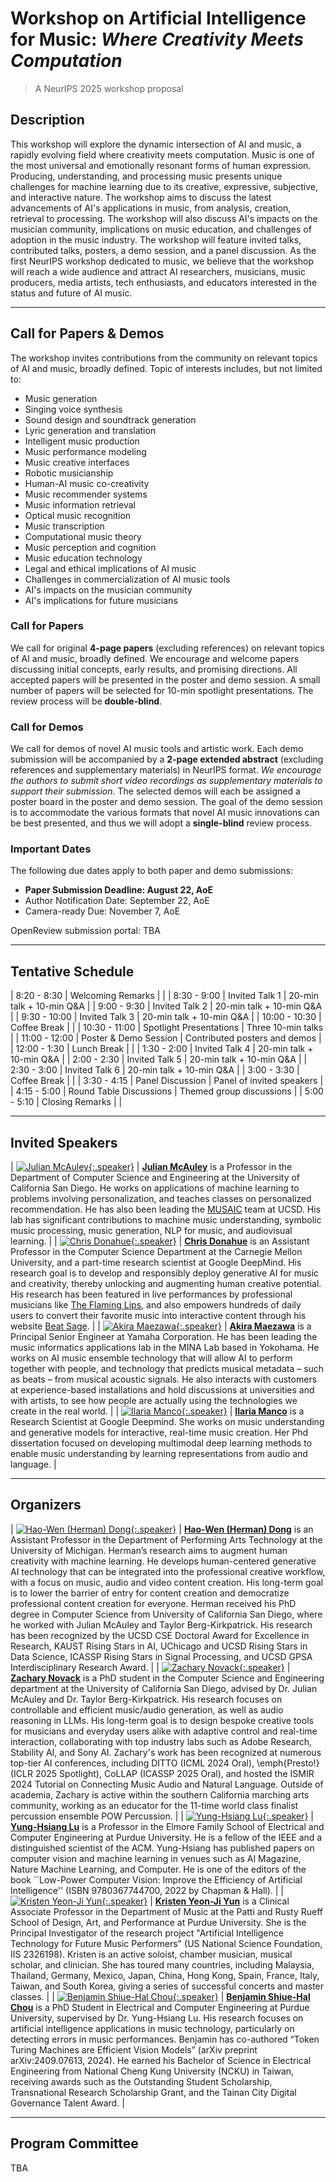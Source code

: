 # Workshop on Artificial Intelligence for Music: *Where Creativity Meets Computation*

> A NeurIPS 2025 workshop proposal

## Description

This workshop will explore the dynamic intersection of AI and music, a rapidly evolving field where creativity meets computation. Music is one of the most universal and emotionally resonant forms of human expression. Producing, understanding, and processing music presents unique challenges for machine learning due to its creative, expressive, subjective, and interactive nature. The workshop aims to discuss the latest advancements of AI's applications in music, from analysis, creation, retrieval to processing. The workshop will also discuss AI's impacts on the musician community, implications on music education, and challenges of adoption in the music industry. The workshop will feature invited talks, contributed talks, posters, a demo session, and a panel discussion. As the first NeurIPS workshop dedicated to music, we believe that the workshop will reach a wide audience and attract AI researchers, musicians, music producers, media artists, tech enthusiasts, and educators interested in the status and future of AI music.

---

## Call for Papers & Demos

The workshop invites contributions from the community on relevant topics of AI and music, broadly defined. Topic of interests includes, but not limited to:

- Music generation
- Singing voice synthesis
- Sound design and soundtrack generation
- Lyric generation and translation
- Intelligent music production
- Music performance modeling
- Music creative interfaces
- Robotic musicianship
- Human-AI music co-creativity
- Music recommender systems
- Music information retrieval
- Optical music recognition
- Music transcription
- Computational music theory
- Music perception and cognition
- Music education technology
- Legal and ethical implications of AI music
- Challenges in commercialization of AI music tools
- AI's impacts on the musician community
- AI's implications for future musicians

### Call for Papers

We call for original **4-page papers** (excluding references) on relevant topics of AI and music, broadly defined. We encourage and welcome papers discussing initial concepts, early results, and promising directions. All accepted papers will be presented in the poster and demo session. A small number of papers will be selected for 10-min spotlight presentations. The review process will be **double-blind**.

### Call for Demos

We call for demos of novel AI music tools and artistic work. Each demo submission will be accompanied by a **2-page extended abstract** (excluding references and supplementary materials) in NeurIPS format. *We encourage the authors to submit short video recordings as supplementary materials to support their submission.* The selected demos will each be assigned a poster board in the poster and demo session. The goal of the demo session is to accommodate the various formats that novel AI music innovations can be best presented, and thus we will adopt a **single-blind** review process.

### Important Dates

The following due dates apply to both paper and demo submissions:

- **Paper Submission Deadline: August 22, AoE**
- Author Notification Date: September 22, AoE
- Camera-ready Due: November 7, AoE

OpenReview submission portal: TBA

---

## Tentative Schedule

<div class="table-wrapper schedule" markdown="block">

| 8:20  - 8:30  | Welcoming Remarks       |                               |
| 8:30  - 9:00  | Invited Talk 1          | 20-min talk + 10-min Q&A      |
| 9:00  - 9:30  | Invited Talk 2          | 20-min talk + 10-min Q&A      |
| 9:30  - 10:00 | Invited Talk 3          | 20-min talk + 10-min Q&A      |
| 10:00 - 10:30 | Coffee Break            |                               |
| 10:30 - 11:00 | Spotlight Presentations | Three 10-min talks            |
| 11:00 - 12:00 | Poster & Demo Session   | Contributed posters and demos |
| 12:00 - 1:30  | Lunch Break             |                               |
| 1:30  - 2:00  | Invited Talk 4          | 20-min talk + 10-min Q&A      |
| 2:00  - 2:30  | Invited Talk 5          | 20-min talk + 10-min Q&A      |
| 2:30  - 3:00  | Invited Talk 6          | 20-min talk + 10-min Q&A      |
| 3:00  - 3:30  | Coffee Break            |                               |
| 3:30  - 4:15  | Panel Discussion        | Panel of invited speakers     |
| 4:15  - 5:00  | Round Table Discussions | Themed group discussions      |
| 5:00  - 5:10  | Closing Remarks         |                               |

</div>

---

## Invited Speakers


| [![Julian McAuley](headshots/mcauley.jpg){:.speaker}](https://cseweb.ucsd.edu/~jmcauley/) | **[Julian McAuley](https://cseweb.ucsd.edu/~jmcauley/)** is a Professor in the Department of Computer Science and Engineering at the University of California San Diego. He works on applications of machine learning to problems involving personalization, and teaches classes on personalized recommendation. He has also been leading the [MUSAIC](https://ucsd-musaic.github.io/) team at UCSD. His lab has significant contributions to machine music understanding, symbolic music processing, music generation, NLP for music, and audiovisual learning. |
| [![Chris Donahue](headshots/donahue.jpg){:.speaker}](https://chrisdonahue.com/) | **[Chris Donahue](https://chrisdonahue.com/)** is an Assistant Professor in the Computer Science Department at the Carnegie Mellon University, and a part-time research scientist at Google DeepMind. His research goal is to develop and responsibly deploy generative AI for music and creativity, thereby unlocking and augmenting human creative potential. His research has been featured in live performances by professional musicians like [The Flaming Lips](https://magenta.tensorflow.org/fruitgenie), and also empowers hundreds of daily users to convert their favorite music into interactive content through his website [Beat Sage](https://www.roadtovr.com/beat-saber-project-uses-ai-generate-custom-beat-maps-song/). |
| [![Akira Maezawa](headshots/maezawa.png){:.speaker}](https://www.linkedin.com/in/akira-maezawa-7662a655/) | **[Akira Maezawa](https://www.linkedin.com/in/akira-maezawa-7662a655/)** is a Principal Senior Engineer at Yamaha Corporation. He has been leading the music informatics applications lab in the MINA Lab based in Yokohama. He works on AI music ensemble technology that will allow AI to perform together with people, and technology that predicts musical metadata – such as beats – from musical acoustic signals. He also interacts with customers at experience-based installations and hold discussions at universities and with artists, to see how people are actually using the technologies we create in the real world. |
| [![Ilaria Manco](headshots/manco.jpg){:.speaker}](https://ilariamanco.com/) | **[Ilaria Manco](https://ilariamanco.com/)** is a Research Scientist at Google Deepmind. She works on music understanding and generative models for interactive, real-time music creation. Her Phd dissertation focused on developing multimodal deep learning methods to enable music understanding by learning representations from audio and language. |

---

## Organizers

| [![Hao-Wen (Herman) Dong](headshots/dong.jpg){:.speaker}](https://hermandong.com/) | **[Hao-Wen (Herman) Dong](https://hermandong.com/)** is an Assistant Professor in the Department of Performing Arts Technology at the University of Michigan. Herman’s research aims to augment human creativity with machine learning. He develops human-centered generative AI technology that can be integrated into the professional creative workflow, with a focus on music, audio and video content creation. His long-term goal is to lower the barrier of entry for content creation and democratize professional content creation for everyone. Herman received his PhD degree in Computer Science from University of California San Diego, where he worked with Julian McAuley and Taylor Berg-Kirkpatrick. His research has been recognized by the UCSD CSE Doctoral Award for Excellence in Research, KAUST Rising Stars in AI, UChicago and UCSD Rising Stars in Data Science, ICASSP Rising Stars in Signal Processing, and UCSD GPSA Interdisciplinary Research Award. |
| [![Zachary Novack](headshots/novack.jpg){:.speaker}](https://zacharynovack.github.io/) | **[Zachary Novack](https://zacharynovack.github.io/)** is a PhD student in the Computer Science and Engineering department at the University of California San Diego, advised by Dr. Julian McAuley and Dr. Taylor Berg-Kirkpatrick. His research focuses on controllable and efficient music/audio generation, as well as audio reasoning in LLMs. His long-term goal is to design bespoke creative tools for musicians and everyday users alike with adaptive control and real-time interaction, collaborating with top industry labs such as Adobe Research, Stability AI, and Sony AI. Zachary's work has been recognized at numerous top-tier AI conferences, including DITTO (ICML 2024 Oral), \emph{Presto!} (ICLR 2025 Spotlight), CoLLAP (ICASSP 2025 Oral), and hosted the ISMIR 2024 Tutorial on Connecting Music Audio and Natural Language. Outside of academia, Zachary is active within the southern California marching arts community, working as an educator for the 11-time world class finalist percussion ensemble POW Percussion. |
| [![Yung-Hsiang Lu](headshots/lu.jpg){:.speaker}](https://yhlu.net/) | **[Yung-Hsiang Lu](https://yhlu.net/)** is a Professor in the Elmore Family School of Electrical and Computer Engineering at Purdue University. He is a fellow of the IEEE and a distinguished scientist of the ACM. Yung-Hsiang has published papers on computer vision and machine learning in venues such as AI Magazine, Nature Machine Learning, and Computer. He is one of the editors of the book ``Low-Power Computer Vision: Improve the Efficiency of Artificial Intelligence'' (ISBN 9780367744700, 2022 by Chapman \& Hall). |
| [![Kristen Yeon-Ji Yun](headshots/yun.jpg){:.speaker}](https://kristenyeonjiyun.com/) | **[Kristen Yeon-Ji Yun](https://kristenyeonjiyun.com/)** is a Clinical Associate Professor in the Department of Music at the Patti and Rusty Rueff School of Design, Art, and Performance at Purdue University. She is the Principal Investigator of the research project "Artificial Intelligence Technology for Future Music Performers" (US National Science Foundation, IIS 2326198). Kristen is an active soloist, chamber musician, musical scholar, and clinician. She has toured many countries, including Malaysia, Thailand, Germany, Mexico, Japan, China, Hong Kong, Spain, France, Italy, Taiwan, and South Korea, giving a series of successful concerts and master classes. |
| [![Benjamin Shiue-Hal Chou](headshots/chou.jpg){:.speaker}](https://www.linkedin.com/in/benjamin-chou-6aa058228/) | **[Benjamin Shiue-Hal Chou](https://www.linkedin.com/in/benjamin-chou-6aa058228/)** is a PhD Student in Electrical and Computer Engineering at Purdue University, supervised by Dr. Yung-Hsiang Lu. His research focuses on artificial intelligence applications in music technology, particularly on detecting errors in music performances. Benjamin has co-authored “Token Turing Machines are Efficient Vision Models” (arXiv preprint arXiv:2409.07613, 2024). He earned his Bachelor of Science in Electrical Engineering from National Cheng Kung University (NCKU) in Taiwan, receiving awards such as the Outstanding Student Scholarship, Transnational Research Scholarship Grant, and the Tainan City Digital Governance Talent Award. |

---

## Program Committee

TBA
